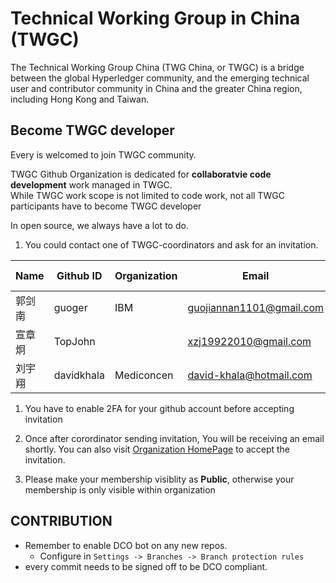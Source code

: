 # Technical Working Group in China (TWGC) 

The Technical Working Group China (TWG China, or TWGC) is a bridge between the global Hyperledger community, and the emerging technical user and contributor community in China and the greater China region, including Hong Kong and Taiwan.

## Become TWGC developer

Every is welcomed to join TWGC community. 

TWGC Github Organization is dedicated for **collaboratvie code development** work managed in TWGC.   
While TWGC work scope is not limited to code work, not all TWGC participants have to become TWGC developer  

In open source, we always have a lot to do. 

1. You could contact one of TWGC-coordinators and ask for an invitation. 


|  Name   | Github ID  | Organization | Email | City | Rocketchat ID |
| ------ | ---------  | ------  | ---- | ---- | ------------  | 
| 郭剑南  | guoger | IBM | guojiannan1101@gmail.com | 北京 | guoger |
| 宣章炯  | TopJohn |    | xzj19922010@gmail.com | 杭州 | TopJohn |
| 刘宇翔 | davidkhala | Mediconcen | david-khala@hotmail.com | 香港 | davidkhala |



1. You have to enable 2FA for your github account before accepting invitation

1. Once after corordinator sending invitation, You will be receiving an email shortly. You can also visit [Organization HomePage](https://github.com/Hyperledger-TWGC) to accept the invitation.

1. Please make your membership visiblity as **Public**, otherwise your membership is only visible within organization


## CONTRIBUTION

- Remember to enable DCO bot on any new repos.
    - Configure in `Settings -> Branches -> Branch protection rules`
- every commit needs to be signed off to be DCO compliant.
